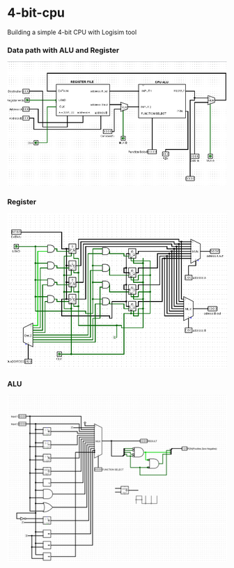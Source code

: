 # 4-bit-cpu
Building a simple 4-bit CPU with Logisim tool
### Data path with ALU and Register
![REGISTER-ALU-DATAPATH](Register_ALU_Datapath.png)

### Register
![Register](register.png)

### ALU
![ALU](alu.png)
